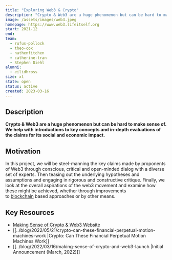 ```yaml
---
title: "Exploring Web3 & Crypto"
description: "Crypto & Web3 are a huge phenomenon but can be hard to make sense of. We help with introductions to key concepts and in-depth evaluations of the claims for its social and economic impact."
image: /assets/images/web3.jpeg
homepage: https://www.web3.lifeitself.org
start: 2021-12
end:
team:
  - rufus-pollock
  - theo-cox
  - nathenfitchen
  - catherine-tran
  - Stephen Diehl
alumni:
  - eilidhross
size: xl
state: open
status: active
created: 2023-03-16
---
```


## Description

**Crypto & Web3 are a huge phenomenon but can be hard to make sense of. We help with introductions to key concepts and in-depth evaluations of the claims for its social and economic impact.**

## Motivation

In this project, we will be steel-manning the key claims made by proponents of Web3 through conscious, critical and open-minded dialog with a diverse set of experts. Then teasing out the underlying hypotheses and assumptions and engaging in rigorous and constructive critique. Finally, we look at the overall aspirations of the web3 movement and examine how these might be achieved, whether through improvements to [blockchain](https://web3.lifeitself.org/concepts/blockchain) based approaches or by other means.

## Key Resources

- [Making Sense of Crypto & Web3 Website](https://web3.lifeitself.org/)
- [[../blog/2022/05/21/crypto-can-these-financial-perpetual-motion-machines-work |Crypto: Can These Financial Perpetual Motion Machines Work]]
- [[../blog/2022/03/16/making-sense-of-crypto-and-web3-launch |Initial Announcement (March, 2022)]]